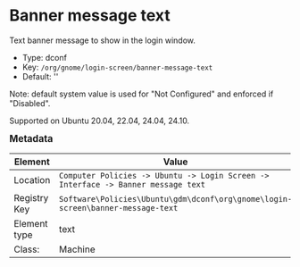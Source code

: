 # Banner message text

Text banner message to show in the login window.

- Type: dconf
- Key: `/org/gnome/login-screen/banner-message-text`
- Default: ''

Note: default system value is used for "Not Configured" and enforced if "Disabled".

Supported on Ubuntu 20.04, 22.04, 24.04, 24.10.



<span style="font-size: larger;">**Metadata**</span>

| Element      | Value            |
| ---          | ---              |
| Location     | `Computer Policies -> Ubuntu -> Login Screen -> Interface -> Banner message text`    |
| Registry Key | `Software\Policies\Ubuntu\gdm\dconf\org\gnome\login-screen\banner-message-text`         |
| Element type | text |
| Class:       | Machine       |
